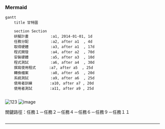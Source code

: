 ### Mermaid
```mermaid
gantt
    title 甘特圖

    section Section
    研擬計畫          :a1, 2014-01-01, 1d
    任務分配          :a2, after a1  , 4d
    取得硬體          :a3, after a1  , 17d
    程式開發          :a4, after a2  , 70d
    安裝硬體          :a5, after a3  , 10d
    程式測試          :a6, after a4  , 30d
    撰寫使用程式      :a7, after a5  , 25d
    轉換檔案          :a8, after a5  , 20d
    系統測試          :a9, after a6  , 25d
    使用者訓練        :a10, after a7 , 20d
    使用者測試        :a11, after a9 , 25d
   
```





![123](https://github.com/user-attachments/assets/fe6de60f-08c2-43f2-9689-03b99ea96131)
![image](https://github.com/user-attachments/assets/66c5a6a6-0be6-4334-95a9-5fd472838e6a)


關鍵路徑：任務１－任務２－任務４－任務６－任務９－任務１１




```

```
---



